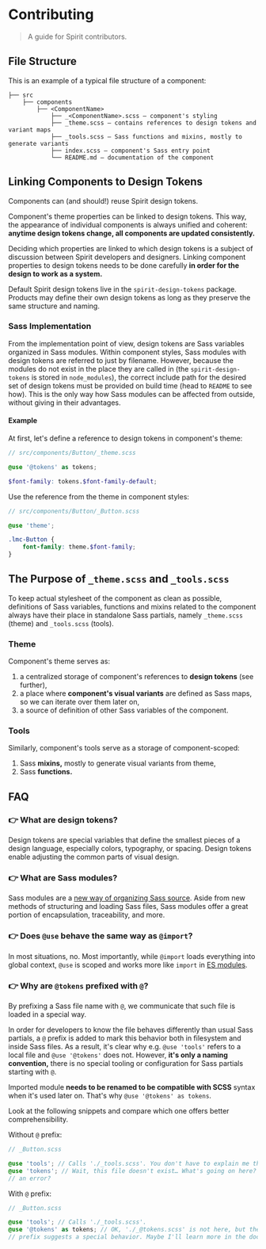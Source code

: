 # Contributing

> A guide for Spirit contributors.

## File Structure

This is an example of a typical file structure of a component:

```
├── src
    ├── components
        ├── <ComponentName>
            ├── _<ComponentName>.scss — component's styling
            ├── _theme.scss — contains references to design tokens and variant maps
            ├── _tools.scss — Sass functions and mixins, mostly to generate variants
            ├── index.scss — component's Sass entry point
            └── README.md — documentation of the component
```

## Linking Components to Design Tokens

Components can (and should!) reuse Spirit design tokens.

Component's theme properties can be linked to design tokens. This way, the
appearance of individual components is always unified and coherent: **anytime
design tokens change, all components are updated consistently.**

Deciding which properties are linked to which design tokens is a subject of
discussion between Spirit developers and designers. Linking component
properties to design tokens needs to be done carefully **in order for the design
to work as a system.**

Default Spirit design tokens live in the `spirit-design-tokens` package.
Products may define their own design tokens as long as they preserve the same
structure and naming.

### Sass Implementation

From the implementation point of view, design tokens are Sass variables
organized in Sass modules. Within component styles, Sass modules with design
tokens are referred to just by filename. However, because the modules do not
exist in the place they are called in (the `spirit-design-tokens` is stored in
`node_modules`), the correct include path for the desired set of design tokens
must be provided on build time (head to `README` to see how). This is the only
way how Sass modules can be affected from outside, without giving in their
advantages.

#### Example

At first, let's define a reference to design tokens in component's theme:

```scss
// src/components/Button/_theme.scss

@use '@tokens' as tokens;

$font-family: tokens.$font-family-default;
```

Use the reference from the theme in component styles:

```scss
// src/components/Button/_Button.scss

@use 'theme';

.lmc-Button {
    font-family: theme.$font-family;
}
```

## The Purpose of `_theme.scss` and `_tools.scss`

To keep actual stylesheet of the component as clean as possible, definitions of
Sass variables, functions and mixins related to the component always have their
place in standalone Sass partials, namely `_theme.scss` (theme) and
`_tools.scss` (tools).

### Theme

Component's theme serves as:

1. a centralized storage of component's references to **design tokens** (see
   further),
2. a place where **component's visual variants** are defined as Sass maps, so we
   can iterate over them later on,
3. a source of definition of other Sass variables of the component.

### Tools

Similarly, component's tools serve as a storage of component-scoped:

1. Sass **mixins,** mostly to generate visual variants from theme,
2. Sass **functions.**

## FAQ

### 👉 What are design tokens?

Design tokens are special variables that define the smallest pieces of a design
language, especially colors, typography, or spacing. Design tokens enable
adjusting the common parts of visual design.

### 👉 What are Sass modules?

Sass modules are a [new way of organizing Sass source][Sass modules]. Aside
from new methods of structuring and loading Sass files, Sass modules offer a
great portion of encapsulation, traceability, and more.

### 👉 Does `@use` behave the same way as `@import`?

In most situations, no. Most importantly, while `@import` loads everything into
global context, `@use` is scoped and works more like `import` in [ES modules].

### 👉 Why are `@tokens` prefixed with `@`?

By prefixing a Sass file name with `@`, we communicate that such file is loaded
in a special way.

In order for developers to know the file behaves differently than usual Sass
partials, a `@` prefix is added to mark this behavior both in filesystem and
inside Sass files. As a result, it's clear why e.g. `@use 'tools'` refers to
a local file and `@use '@tokens'` does not. However, **it's only a naming
convention,** there is no special tooling or configuration for Sass partials
starting with `@`.

Imported module **needs to be renamed to be compatible with SCSS** syntax
when it's used later on. That's why `@use '@tokens' as tokens`.

Look at the following snippets and compare which one offers better
comprehensibility.

Without `@` prefix:

```scss
// _Button.scss

@use 'tools'; // Calls './_tools.scss'. You don't have to explain me this.
@use 'tokens'; // Wait, this file doesn't exist… What's going on here? Is it
// an error?
```

With `@` prefix:

```scss
// _Button.scss

@use 'tools'; // Calls './_tools.scss'.
@use '@tokens' as tokens; // OK, './_@tokens.scss' is not here, but the at-sign
// prefix suggests a special behavior. Maybe I'll learn more in the docs?
```

[Sass modules]: https://sass-lang.com/blog/the-module-system-is-launched
[ES modules]: https://developer.mozilla.org/en-US/docs/Web/JavaScript/Guide/Modules
